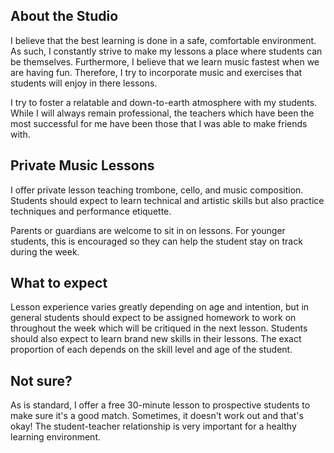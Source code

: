 ## About the Studio

I believe that the best learning is done in a safe, comfortable environment. As
such, I constantly strive to make my lessons a place where students can be
themselves. Furthermore, I believe that we learn music fastest when we are
having fun. Therefore, I try to incorporate music and exercises that students
will enjoy in there lessons. 

I try to foster a relatable and down-to-earth atmosphere with my students. While
I will always remain professional, the teachers which have been the most
successful for me have been those that I was able to make friends with. 

## Private Music Lessons

I offer private lesson teaching trombone, cello, and music composition.
Students should expect to learn technical and artistic skills but also practice
techniques and performance etiquette.

Parents or guardians are welcome to sit in on lessons. For younger students,
this is encouraged so they can help the student stay on track during the week.

## What to expect

Lesson experience varies greatly depending on age and intention, but in general
students should expect to be assigned homework to work on throughout the week
which will be critiqued in the next lesson. Students should also expect to learn
brand new skills in their lessons. The exact proportion of each depends on the
skill level and age of the student.

## Not sure?

As is standard, I offer a free 30-minute lesson to prospective students to
make sure it's a good match. Sometimes, it doesn't work out and that's okay!
The student-teacher relationship is very important for a healthy learning
environment.
